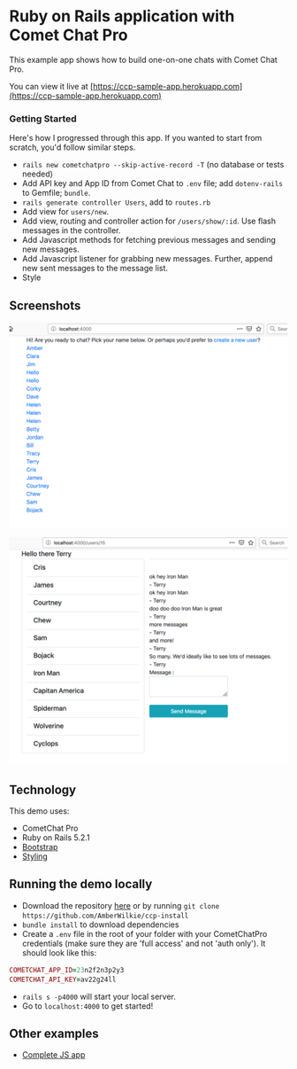 # Ruby on Rails application with Comet Chat Pro

This example app shows how to build one-on-one chats with Comet Chat Pro.

You can view it live at [https://ccp-sample-app.herokuapp.com](https://ccp-sample-app.herokuapp.com)

### Getting Started
Here's how I progressed through this app. If you wanted to start from scratch, you'd follow similar steps.
- `rails new cometchatpro --skip-active-record -T` (no database or tests needed)
- Add API key and App ID from Comet Chat to `.env` file; add `dotenv-rails` to Gemfile; `bundle`.
- `rails generate controller Users`, add to `routes.rb`
- Add view for `users/new`.
- Add view, routing and controller action for `/users/show/:id`. Use flash messages in the controller.
- Add Javascript methods for fetching previous messages and sending new messages.
- Add Javascript listener for grabbing new messages. Further, append new sent messages to the message list.
- Style


## Screenshots
![screenshot 2](https://raw.githubusercontent.com/AmberWilkie/ccp-install/master/app/assets/images/screenshot2.png)

![screenshot 1](https://raw.githubusercontent.com/AmberWilkie/ccp-install/master/app/assets/images/screenshot1.png)

## Technology
This demo uses:

* CometChat Pro
* Ruby on Rails 5.2.1
* [Bootstrap](https://github.com/twbs/bootstrap-rubygem)
* [Styling](https://bootsnipp.com/snippets/exZX3)

## Running the demo locally
* Download the repository [here](https://github.com/AmberWilkie/ccp-sample-app) or by running `git clone https://github.com/AmberWilkie/ccp-install`
* `bundle install` to download dependencies
* Create a `.env` file in the root of your folder with your CometChatPro credentials (make sure they are 'full access' and not 'auth only'). It should look like this:
```ruby
COMETCHAT_APP_ID=23n2f2n3p2y3
COMETCHAT_API_KEY=av22g24ll
```
* `rails s -p4000` will start your local server.
* Go to `localhost:4000` to get started!

## Other examples

* [Complete JS app](https://github.com/cometchat-pro/javascript-reactjs-chat-app)
